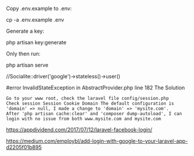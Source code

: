 

Copy .env.example to .env:

cp -a .env.example .env

Generate a key:

php artisan key:generate

Only then run:

php artisan serve


//Socialite::driver('google')->stateless()->user()

#error
InvalidStateException in AbstractProvider.php line 182
The Solution

    Go to your www root, check the laravel file config/session.php
    Check session Session Cookie Domain The default configuration is 'domain' => null, I made a change to 'domain' => 'mysite.com'.
    After 'php artisan cache:clear' and 'composer dump-autoload', I can login with no issue from both www.mysite.com and mysite.com



https://appdividend.com/2017/07/12/laravel-facebook-login/

https://medium.com/employbl/add-login-with-google-to-your-laravel-app-d2205f01b895